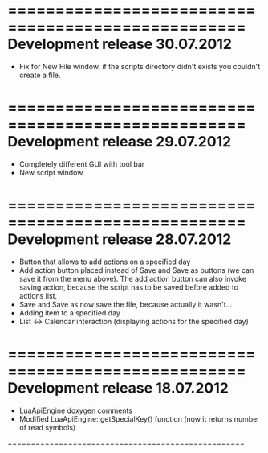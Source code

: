 ===================================================
Development release 30.07.2012
===================================================
- Fix for New File window, if the scripts directory didn't exists you couldn't create a file.

===================================================
Development release 29.07.2012
===================================================
- Completely different GUI with tool bar
- New script window

===================================================
Development release 28.07.2012
===================================================
- Button that allows to add actions on a specified day
- Add action button placed instead of Save and Save as buttons (we can save it from the menu above). The add action button can also invoke saving action, because the script has to be saved before added to actions list.
- Save and Save as now save the file, because actually it wasn't...
- Adding item to a specified day
- List <-> Calendar interaction (displaying actions for the specified day)

===================================================
Development release 18.07.2012
===================================================
- LuaApiEngine doxygen comments
- Modified LuaApiEngine::getSpecialKey() function (now it returns number of read symbols)

===================================================
